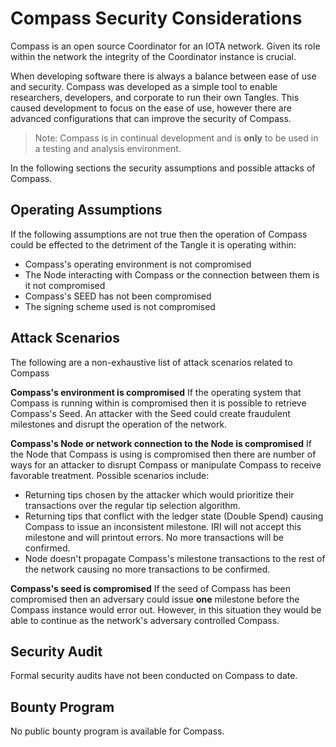 # Compass Security Considerations

Compass is an open source Coordinator for an IOTA network. Given its role within the network the integrity of the Coordinator instance is crucial. 

When developing software there is always a balance between ease of use and security. Compass was developed as a simple tool to enable researchers, developers, and corporate to run their own Tangles. This caused development to focus on the ease of use, however there are advanced configurations that can improve the security of Compass. 

> Note: Compass is in continual development and is **only** to be used in a testing and analysis environment. 

In the following sections the security assumptions and possible attacks of Compass.

## Operating Assumptions
If the following assumptions are not true then the operation of Compass could be effected to the detriment of the Tangle it is operating within:
- Compass's operating environment is not compromised
- The Node interacting with Compass or the connection between them is it not compromised
- Compass's SEED has not been compromised
- The signing scheme used is not compromised


## Attack Scenarios
The following are a non-exhaustive list of attack scenarios related to Compass

**Compass's environment is compromised**
If the operating system that Compass is running within is compromised then it is possible to retrieve Compass's Seed. An attacker with the Seed could create fraudulent milestones and disrupt the operation of the network.

**Compass's Node or network connection to the Node is compromised**
If the Node that Compass is using is compromised then there are number of ways for an attacker to disrupt Compass or manipulate Compass to receive favorable treatment. Possible scenarios include:
- Returning tips chosen by the attacker which would prioritize their transactions over the regular tip selection algorithm.
- Returning tips that conflict with the ledger state (Double Spend) causing Compass to issue an inconsistent milestone. IRI will not accept this milestone and will printout errors. No more transactions will be confirmed.
- Node doesn't propagate Compass's milestone transactions to the rest of the network causing no more transactions to be confirmed.

**Compass's seed is compromised**
If the seed of Compass has been compromised then an adversary could issue **one** milestone before the Compass instance would error out. However, in this situation they would be able to continue as the network's adversary controlled Compass.


## Security Audit
Formal security audits have not been conducted on Compass to date. 

## Bounty Program
No public bounty program is available for Compass.